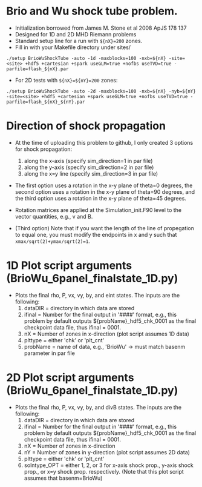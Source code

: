 # Brio and  Wu shock tube problem.
 - Initialization borrowed from James M. Stone et al 2008 ApJS 178 137
 - Designed for 1D and 2D MHD Riemann problems
 - Standard setup line for a run with ```${nX}=200``` zones.
 - Fill in <site> with your Makefile directory under sites/
```
./setup BrioWuShockTube -auto -1d -maxblocks=100 -nxb=${nX} -site=<site> +hdf5 +cartesian +spark useGLM=true +nofbs useTVD=true -parfile=flash_${nX}.par
```
 - For 2D tests with ```${nX}=${nY}=200``` zones:
```
./setup BrioWuShockTube -auto -2d -maxblocks=100 -nxb=${nX} -nyb=${nY} -site=<site> +hdf5 +cartesian +spark useGLM=true +nofbs useTVD=true -parfile=flash_${nX}_${nY}.par
```
# Direction of shock propagation
 - At the time of uploading this problem to github, I only created 3 options for shock propagation:

	1) along the x-axis   (specify sim_direction=1 in par file)
   2) along the y-axis   (specify sim_direction=2 in par file)
   3) along the x=y line (specify sim_direction=3 in par file)

 - The first option uses a rotation in the x-y plane of theta=0 degrees, the second option uses a
rotation in the x-y plane of theta=90 degrees, and the third option uses a rotation in the x-y plane
of theta=45 degrees.
 - Rotation matrices are applied at the Simulation_init.F90 level to the vector quantities, e.g.,
v and B. 
 - (Third option) Note that if you want the length of the line of propegation to equal one, you must
modify the endpoints in x and y such that ```xmax/sqrt(2)+ymax/sqrt(2)=1```. 

# 1D Plot script arguments (BrioWu_6panel_finalstate_1D.py)
- Plots the final rho, P, vx, vy, by, and eint states. The inputs are the following:
	1) dataDIR  = directory in which data are stored
	2) ifinal   = Number for the final output in '####' format, e.g., this problem by default
outputs ${probName}_hdf5_chk_0001 as the final checkpoint data file, thus
ifinal = 0001.
	3) nX       = Number of zones in x-direction (plot script assumes 1D data)
	4) plttype  = either 'chk' or 'plt_cnt'
	5) probName = name of data, e.g., 'BrioWu' -> must match basenm parameter in par file

# 2D Plot script arguments (BrioWu_6panel_finalstate_1D.py)
- Plots the final rho, P, vx, vy, by, and divB states. The inputs are the following:
	1) dataDIR  = directory in which data are stored
	2) ifinal   = Number for the final output in '####' format, e.g., this problem by default
outputs ${probName}_hdf5_chk_0001 as the final checkpoint data file, thus
ifinal = 0001.
	3) nX           = Number of zones in x-direction
	4) nY           = Number of zones in y-direction (plot script assumes 2D data)
	4) plttype      = either 'chk' or 'plt_cnt'
	5) solntype_OPT = either 1, 2, or 3 for x-axis shock prop., y-axis shock prop., or
x=y shock prop. respectively.
	(Note that this plot script assumes that basenm=BrioWu)
